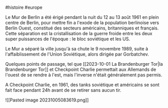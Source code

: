 #histoire #europe 

Le Mur de Berlin a été érigé pendant la nuit du 12 au 13 août 1961 en plein centre de Berlin, pour mettre fin a l'exode de la population berlinoise vers Berlin Ouest, constitué des secteurs américains, britanniques et français. Cette séparation est la cristallisation de la guerre froide entre les deux super puissances de l'époque : le bloc soviétique et les US.

Le Mur a séparé la ville jusqu'à sa chute le 9 novembre 1989, suite à l'affaiblissement de l'Union Soviétique, alors dirigée par Gorbatchev.

Quelques points de passage, tel que [[2023-10-01 La Brandenburger Tor|la Brandenburger Tor]] et Checkpoint Charlie permettait aux Allemands de l'ouest de se rendre à l'est, mais l'inverse n'était généralement pas permis.

A Checkpoint Charlie, en 1961, des tanks soviétique et américains se sont fait face pendant 24h avant de se retirer sans aucun tir.

![[Pasted image 20231005083619.png]]

